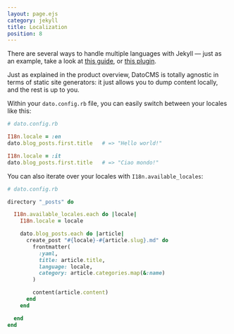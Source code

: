 ```yaml
---
layout: page.ejs
category: jekyll
title: Localization
position: 8
---
```


There are several ways to handle multiple languages with Jekyll — just as an example, take a look at [this guide](https://www.sylvaindurand.org/making-jekyll-multilingual/), or [this plugin](https://github.com/vwochnik/jekyll-language-plugin).

Just as explained in the product overview, DatoCMS is totally agnostic in terms of static site generators: it just allows you to dump content locally, and the rest is up to you.

Within your `dato.config.rb` file, you can easily switch between your locales like this:

```ruby
# dato.config.rb

I18n.locale = :en
dato.blog_posts.first.title   # => "Hello world!"

I18n.locale = :it
dato.blog_posts.first.title   # => "Ciao mondo!"
```

You can also iterate over your locales with `I18n.available_locales`:

```ruby
# dato.config.rb

directory "_posts" do

  I18n.available_locales.each do |locale|
    I18n.locale = locale

    dato.blog_posts.each do |article|
      create_post "#{locale}-#{article.slug}.md" do
        frontmatter(
          :yaml,
          title: article.title,
          language: locale,
          category: article.categories.map(&:name)
        )

        content(article.content)
      end
    end

  end
end
```
